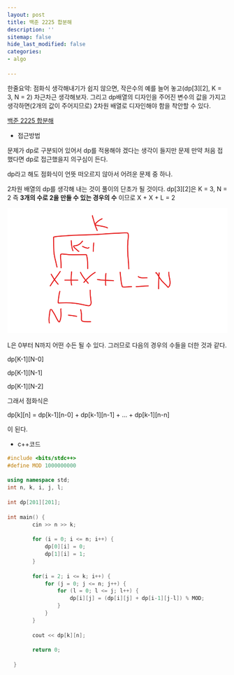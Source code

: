 ```yaml
---
layout: post
title: 백준 2225 합분해
description: ''
sitemap: false
hide_last_modified: false
categories:
- algo

---
```

한줄요약: 점화식 생각해내기가 쉽지 않으면, 작은수의 예를 늘어 놓고(dp\[3\]\[2\], K = 3, N = 2) 차근차근 생각해보자. 그리고 dp배열의 디자인을 주어진 변수의 값을 가지고 생각하면(2개의 값이 주어지므로) 2차원 배열로 디자인해야 함을 착안할 수 있다.

[백준 2225 합분해](https://www.acmicpc.net/problem/2225)

* 접근방법

문제가 dp로 구분되어 있어서 dp를 적용해야 겠다는 생각이 들지만
문제 만약 처음 접했다면 dp로 접근했을지 의구심이 든다.

dp라고 해도 점화식이 언뜻 떠오르지 않아서 어려운 문제 중 하나.

2차원 배열의 dp를 생각해 내는 것이 풀이의 단초가 될 것이다.
dp\[3\]\[2\]은 K = 3, N = 2 즉 **3개의 수로 2을 만들 수 있는 경우의 수** 이므로
X + X + L = 2

![](/uploads/2022-04-10-002832.png)

L은 0부터 N까지 어떤 수든 될 수 있다. 그러므로 다음의 경우의 수들을 더한 것과 같다.

dp\[K-1\]\[N-0\]

dp\[K-1\]\[N-1\]

dp\[K-1\]\[N-2\]

그래서 점화식은

dp\[k\]\[n\] = dp\[k-1\]\[n-0\] + dp\[k-1\]\[n-1\] + ... + dp\[k-1\]\[n-n\]

이 된다.

* c++코드

~~~cpp
#include <bits/stdc++>
#define MOD 1000000000

using namespace std;
int n, k, i, j, l;

int dp[201][201];

int main() {
        cin >> n >> k;
      
        for (i = 0; i <= n; i++) {
            dp[0][i] = 0;
            dp[1][i] = 1;
        }
      
        for(i = 2; i <= k; i++) {
            for (j = 0; j <= n; j++) {
                for (l = 0; l <= j; l++) {
                    dp[i][j] = (dp[i][j] + dp[i-1][j-l]) % MOD;
                }
            }
        }
      
        cout << dp[k][n];
      
        return 0;

  }
  ~~~